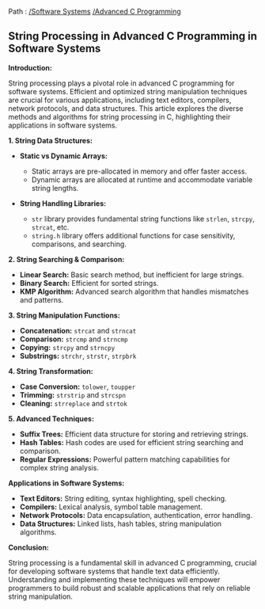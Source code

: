 Path : [/Software Systems](../../index.md) [/Advanced C Programming](../index.md)
## String Processing in Advanced C Programming in Software Systems

**Introduction:**

String processing plays a pivotal role in advanced C programming for software systems. Efficient and optimized string manipulation techniques are crucial for various applications, including text editors, compilers, network protocols, and data structures. This article explores the diverse methods and algorithms for string processing in C, highlighting their applications in software systems.


**1. String Data Structures:**

- **Static vs Dynamic Arrays:**
    - Static arrays are pre-allocated in memory and offer faster access.
    - Dynamic arrays are allocated at runtime and accommodate variable string lengths.

- **String Handling Libraries:**
    - `str` library provides fundamental string functions like `strlen`, `strcpy`, `strcat`, etc.
    - `string.h` library offers additional functions for case sensitivity, comparisons, and searching.


**2. String Searching & Comparison:**

- **Linear Search:** Basic search method, but inefficient for large strings.
- **Binary Search:** Efficient for sorted strings.
- **KMP Algorithm:** Advanced search algorithm that handles mismatches and patterns.


**3. String Manipulation Functions:**

- **Concatenation:** `strcat` and `strncat`
- **Comparison:** `strcmp` and `strncmp`
- **Copying:** `strcpy` and `strncpy`
- **Substrings:** `strchr`, `strstr`, `strpbrk`


**4. String Transformation:**

- **Case Conversion:** `tolower`, `toupper`
- **Trimming:** `strstrip` and `strcspn`
- **Cleaning:** `strreplace` and `strtok`


**5. Advanced Techniques:**

- **Suffix Trees:** Efficient data structure for storing and retrieving strings.
- **Hash Tables:** Hash codes are used for efficient string searching and comparison.
- **Regular Expressions:** Powerful pattern matching capabilities for complex string analysis.


**Applications in Software Systems:**

- **Text Editors:** String editing, syntax highlighting, spell checking.
- **Compilers:** Lexical analysis, symbol table management.
- **Network Protocols:** Data encapsulation, authentication, error handling.
- **Data Structures:** Linked lists, hash tables, string manipulation algorithms.


**Conclusion:**

String processing is a fundamental skill in advanced C programming, crucial for developing software systems that handle text data efficiently. Understanding and implementing these techniques will empower programmers to build robust and scalable applications that rely on reliable string manipulation.
